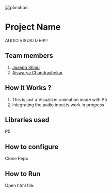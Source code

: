 

![p5notion](https://github.com/user-attachments/assets/51c7453c-b15a-4452-91fa-f42c1c9bf975)



# Project Name
AUDIO VISUALIZER!!!
## Team members
1. [Joseph Shibu](https://github.com/SharkSpidy)
2. [Aiswarya Chandrashekar](https://github.com/Techkunjan)
## How it Works ?
1. This is just a Visualizer animation made with P5
2. Integrating the audio input is work in progress
## Libraries used
P5
## How to configure
Clone Repo
## How to Run
Open html file.
